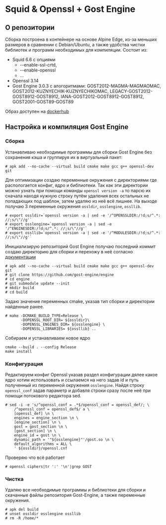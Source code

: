 # Squid & Openssl + Gost Engine
## О репозитории
Сборка построена в контейнере на основе Alpine Edge, из-за меньших размеров в сравнении с Debian/Ubuntu, а также удобства чистки библиотек и программ необходимых для компиляции.
Состоит из:
* Squid 6.6 с опциями 
    - --enable-ssl-crtd,
    - --enable-openssl
    - ...
* Openssl 3.14
* Gost Engine 3.0.3 с алогоритмами: GOST2012-MAGMA-MAGMAOMAC, GOST2012-KUZNYECHIK-KUZNYECHIKOMAC, LEGACY-GOST2012-GOST8912-GOST8912, IANA-GOST2012-GOST8912-GOST8912, GOST2001-GOST89-GOST89

Образ доступен на [dockerhub](https://hub.docker.com/repository/docker/glogol/squid)
## Настройка и компиляция Gost Engine
### Сборка
Устанавливаю необходимые программы для сборки Gost Engine без сохранения кэша и группируя их в виртуальный пакет:

    # apk add --no-cache --virtual build cmake make gcc g++ openssl-dev git

Для оптимизации создаю переменные окружения с директориями где распологается конфиг, ядро и библиотеки. Так как эти директории можно узнать при помощи команды `openssl version -a` то парсю их сначала находя нужную строку путём удаления всех остальных не попадающих под шаблон, затем удаляю из неё всё лишнее. На выходе получаю 3 переменные окружения `ossldir`, `osslengine`, `ossllib`.

    # export ossldir=`openssl version -a | sed -e '/^OPENSSLDIR:/!d;s/^.*: //;s/\"//g'`
    # export osslengine=`openssl version -a | sed -e '/^ENGINESDIR:/!d;s/^.*: //;s/\"//g'`
    # export ossllib=`openssl version -a | sed -e '/^MODULESDIR:/!d;s/^.*: //;s/\"//g'`

Инициализирую репозиторий Gost Engine получаю последний коммит создаю директорию для сборки и перехожу в неё согласно [документации](https://github.com/gost-engine/engine/blob/master/INSTALL.md)

    # apk add --no-cache --virtual build cmake make gcc g++ openssl-dev git
    # git clone https://github.com/gost-engine/engine
    # cd engine
    # git submodule update --init
    # mkdir build
    # cd build

Задаю значение переменных cmake, указав тип сборки и директории найденные ранее.

    # make -DCMAKE_BUILD_TYPE=Release \
           -DOPENSSL_ROOT_DIR= ${ossldir}\
           -DOPENSSL_ENGINES_DIR= ${osslengine} \
           -DOPENSSL_LIBRARIES= ${ossllib} ..

Собираем и устанавливаем новое ядро

    cmake --build . --config Release
    make install
### Конфигурация
Редактируем конфиг Openssl указав раздел конфигурации дялее какое ядро хотим использовать и ссылаемся на него задав id и путь полученный из переменной окружения `osslengine`. Найдя строку `openssl_conf` задав параметр и добавля строки сразу после неё при помощи потокового редактора sed.

    # sed -i -e 's/^openssl_conf = .*$/openssl_conf = openssl_def/; \
        /^openssl_conf = openssl_def$/ a \
        [openssl_def] \n \
        engines = engine_section \n \
        [engine_section] \n \
        gost = gost_section \n \
        [gost_section] \n \
        engine_id = gost \n \
        dynamic_path = '"${osslengine}"'/gost.so \n \
        default_algorithms = ALL \
        ' ${ossldir}/openssl.cnf 

Проверяю что всё работает

    # openssl ciphers|tr ':' '\n'|grep GOST

### Чистка
Удаляю все необходимые программы и библиотеки для сборки и скачанные файлы репозитория Gost-Engine, а также переменные окружения.

    # apk del build
    # unset ossldir osslengine ossllib
    # rm -R /home/*
